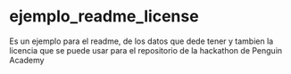# ejemplo_readme_license
Es un ejemplo para el readme, de los datos que dede tener y tambien la licencia que se puede usar para el repositorio de la hackathon de Penguin Academy 
